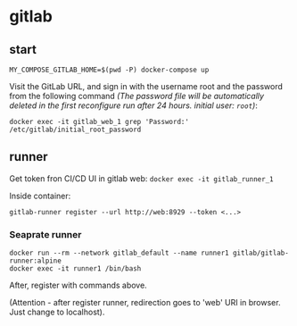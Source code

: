 # gitlab


## start
`MY_COMPOSE_GITLAB_HOME=$(pwd -P) docker-compose up`

Visit the GitLab URL, and sign in with the username root and the password from the following command
_(The password file will be automatically deleted in the first reconfigure run after 24 hours. initial user: `root`)_:

`docker exec -it gitlab_web_1 grep 'Password:' /etc/gitlab/initial_root_password`


## runner

Get token fron CI/CD UI in gitlab web:
`docker exec -it gitlab_runner_1`

Inside container:
```
gitlab-runner register --url http://web:8929 --token <...>
```


### Seaprate runner
```
docker run --rm --network gitlab_default --name runner1 gitlab/gitlab-runner:alpine
docker exec -it runner1 /bin/bash
```

After, register with commands above.

(Attention - after register runner, redirection goes to 'web' URI in browser. Just change to localhost).

